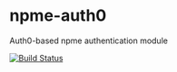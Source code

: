 # npme-auth0
Auth0-based npme authentication module

[![Build Status](https://travis-ci.org/BrandwatchLtd/npme-auth-auth0.svg?branch=master)](https://travis-ci.org/BrandwatchLtd/npme-auth-auth0)
